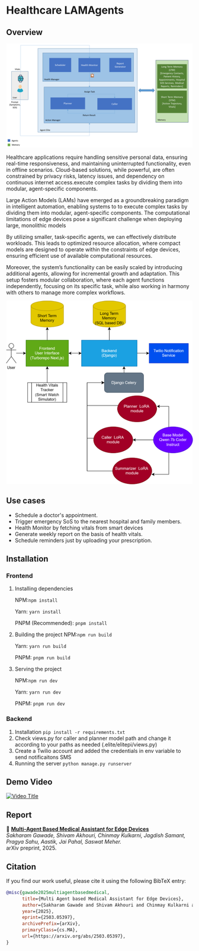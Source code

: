 # Healthcare LAMAgents

## Overview

![system architecture](./image.png)

Healthcare applications require handling sensitive
personal data, ensuring real-time responsiveness,
and maintaining uninterrupted functionality,
even in offline scenarios. Cloud-based solutions,
while powerful, are often constrained by privacy
risks, latency issues, and dependency on continuous
internet access.execute complex tasks
by dividing them into modular, agent-specific components.

Large Action Models (LAMs) have emerged as
a groundbreaking paradigm in intelligent automation,
enabling systems to to execute complex tasks
by dividing them into modular, agent-specific components. The computational limitations of edge devices
pose a significant challenge when deploying large,
monolithic models

By utilizing
smaller, task-specific agents, we can effectively
distribute workloads. This leads to optimized
resource allocation, where compact models are
designed to operate within the constraints of edge
devices, ensuring efficient use of available computational
resources. 

Moreover, the system’s functionality
can be easily scaled by introducing additional
agents, allowing for incremental growth
and adaptation. This setup fosters modular collaboration,
where each agent functions independently,
focusing on its specific task, while also working
in harmony with others to manage more complex
workflows.


![system diagram](./image-1.png)

## Use cases
- Schedule a doctor's appointment.
- Trigger emergency SoS to the nearest hospital and family members.
- Health Monitor by fetching vitals from smart devices
- Generate weekly report on the basis of health vitals.
- Schedule reminders just by uploading your prescription.
## Installation

### Frontend
1. Installing dependencies

    NPM:```npm install```

    Yarn: ```yarn install```

    PNPM (Recommended): ```pnpm install```
2. Building the project
    NPM:```npm run build```

    Yarn: ```yarn run build```

    PNPM: ```pnpm run build```

3. Serving the project

    NPM:```npm run dev```

    Yarn: ```yarn run dev```

    PNPM: ```pnpm run dev```
### Backend
1. Installation
    ```pip install -r requirements.txt```
2. Check views.py for caller and planner model path and change it according to your paths as needed (.elite/elitepi/views.py)
3. Create a Twilio account and added the credentials in env variable to send notificaitons SMS
4. Running the server 
    ```python manage.py runserver```

## Demo Video
[![Video Title](https://img.youtube.com/vi/yAynmPSm_G8/0.jpg)](https://www.youtube.com/watch?v=yAynmPSm_G8)

## Report  

📄 **[Multi-Agent Based Medical Assistant for Edge Devices](https://arxiv.org/abs/2503.05397)**  
*Sakharam Gawade, Shivam Akhouri, Chinmay Kulkarni, Jagdish Samant, Pragya Sahu, Aastik, Jai Pahal, Saswat Meher.*  
arXiv preprint, 2025.  

## Citation  

If you find our work useful, please cite it using the following BibTeX entry:  

```bibtex
@misc{gawade2025multiagentbasedmedical,
      title={Multi Agent based Medical Assistant for Edge Devices}, 
      author={Sakharam Gawade and Shivam Akhouri and Chinmay Kulkarni and Jagdish Samant and Pragya Sahu and Aastik and Jai Pahal and Saswat Meher},
      year={2025},
      eprint={2503.05397},
      archivePrefix={arXiv},
      primaryClass={cs.MA},
      url={https://arxiv.org/abs/2503.05397}, 
}